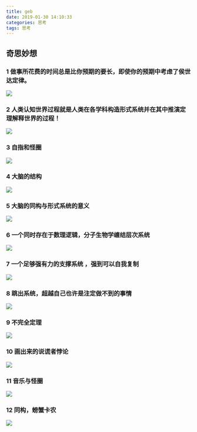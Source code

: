 ```yaml
---
title: geb
date: 2019-01-30 14:10:33
categories: 思考
tags: 思考
---
```


## 奇思妙想

### 1 做事所花费的时间总是比你预期的要长，即使你的预期中考虑了侯世达定律。

![](geb-0/geb_1.png)

### 2 人类认知世界过程就是人类在各学科构造形式系统并在其中推演定理解释世界的过程！

![](geb-0/geb_2.png)

### 3 自指和怪圈

![](geb-0/geb_3.png)


### 4 大脑的结构

![](geb-0/geb_4.png)


### 5 大脑的同构与形式系统的意义

![](geb-0/geb_5.png)


### 6 一个同时存在于数理逻辑，分子生物学缠结层次系统

![](geb-0/geb_6.png)

### 7 一个足够强有力的支撑系统 ，强到可以自我复制

![](geb-0/geb_7.png)


### 8 跳出系统，超越自己也许是注定做不到的事情

![](geb-0/geb_8.png)

### 9 不完全定理

![](geb-0/geb_9.png)

### 10 画出来的说谎者悖论

![](geb-0/geb_10.png)


### 11 音乐与怪圈

![](geb-0/geb_11.png)

### 12 同构，螃蟹卡农

![](geb-0/geb_12.png)









